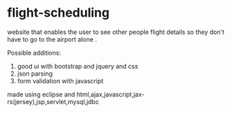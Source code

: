 # flight-scheduling
website that enables the user to see other people flight details so they don't have to go to the airport alone . 

Possible additions: 
1) good ui with bootstrap and jquery and css
2) json parsing
3) form validation with javascript

made using eclipse and html,ajax,javascript,jax-rs(jersey),jsp,servlet,mysql,jdbc

